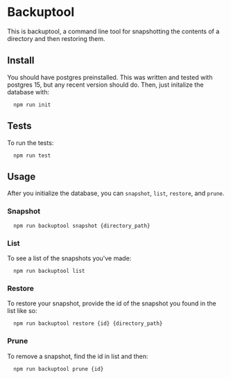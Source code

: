 # Backuptool
This is backuptool, a command line tool for snapshotting the contents of a directory and then restoring them.

## Install
You should have postgres preinstalled. This was written and tested with postgres 15, but any recent version should do. 
Then, just initalize the database with:
```
  npm run init
```

## Tests
To run the tests:
```
  npm run test
```

## Usage
After you initialize the database, you can `snapshot`, `list`, `restore`, and `prune`.

### Snapshot
```
  npm run backuptool snapshot {directory_path}
```

### List
  To see a list of the snapshots you've made:
```
  npm run backuptool list
```

### Restore
  To restore your snapshot, provide the id of the snapshot you found in the list like so:
```
  npm run backuptool restore {id} {directory_path}
```

### Prune
  To remove a snapshot, find the id in list and then:
```
  npm run backuptool prune {id}
```


  
